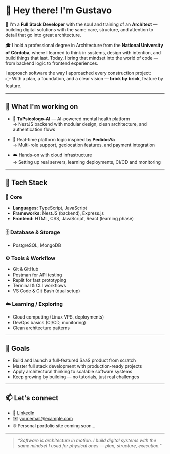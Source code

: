 # 👋 Hey there! I'm Gustavo

🧱 I'm a **Full Stack Developer** with the soul and training of an **Architect** — building digital solutions with the same care, structure, and attention to detail that go into great architecture.

🎓 I hold a professional degree in Architecture from the **National University of Córdoba**, where I learned to think in systems, design with intention, and build things that last. Today, I bring that mindset into the world of code — from backend logic to frontend experiences.

I approach software the way I approached every construction project:  
👉 With a plan, a foundation, and a clear vision — **brick by brick**, feature by feature.

---

## 🚀 What I'm working on

- 🧠 **TuPsicologo-AI** — AI-powered mental health platform  
  → NestJS backend with modular design, clean architecture, and authentication flows

- 📍 Real-time platform logic inspired by **PedidosYa**  
  → Multi-role support, geolocation features, and payment integration

- ☁️ Hands-on with cloud infrastructure  
  → Setting up real servers, learning deployments, CI/CD and monitoring

---

## 🧰 Tech Stack

### 🧩 Core

- **Languages:** TypeScript, JavaScript  
- **Frameworks:** NestJS (backend), Express.js  
- **Frontend:** HTML, CSS, JavaScript, React (learning phase)

### 🗄️ Database & Storage

- PostgreSQL, MongoDB

### ⚙️ Tools & Workflow

- Git & GitHub  
- Postman for API testing  
- Replit for fast prototyping  
- Terminal & CLI workflows  
- VS Code & Git Bash (dual setup)

### ☁️ Learning / Exploring

- Cloud computing (Linux VPS, deployments)  
- DevOps basics (CI/CD, monitoring)  
- Clean architecture patterns

---

## 🎯 Goals

- Build and launch a full-featured SaaS product from scratch  
- Master full stack development with production-ready projects  
- Apply architectural thinking to scalable software systems  
- Keep growing by building — no tutorials, just real challenges

---

## 📫 Let's connect

- 💼 [LinkedIn](https://www.linkedin.com/in/marcelo-gustavo-a66454341/)
- ✉️ your.email@example.com  
- 🌐 Personal portfolio site coming soon...

---

> _“Software is architecture in motion. I build digital systems with the same mindset I used for physical ones — plan, structure, execution.”_
